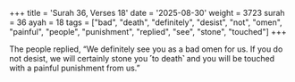 +++
title = 'Surah 36, Verses 18'
date = '2025-08-30'
weight = 3723
surah = 36
ayah = 18
tags = ["bad", "death", "definitely", "desist", "not", "omen", "painful", "people", "punishment", "replied", "see", "stone", "touched"]
+++

The people replied, “We definitely see you as a bad omen for us. If you do not desist, we will certainly stone you ˹to death˺ and you will be touched with a painful punishment from us.”